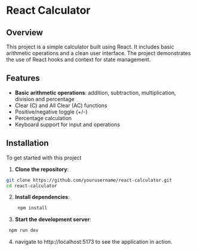 # React Calculator

## Overview
This project is a simple calculator built using React. It includes basic arithmetic operations and a clean user interface. The project demonstrates the use of React hooks and context for state management.
## Features
-  **Basic arithmetic operations**: addition, subtraction, multiplication, division and percentage
- Clear (C) and All Clear (AC) functions
- Positive/negative toggle (+/-)
- Percentage calculation
- Keyboard support for input and operations
## Installation
To get started with this project
1. **Clone the repository**:
 ```bash
git clone https://github.com/yourusername/react-calculator.git
 cd react-calculator
```
2. **Install dependencies**:
   ```bash
    npm install
    ```
3. **Start the development server**:
 ```bash
  npm run dev
 ```
4. navigate to http://localhost:5173 to see the application in action.


